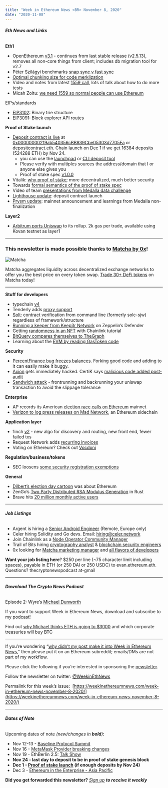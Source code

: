 ```yaml
---
title: "Week in Ethereum News <BR> November 8, 2020"
date: "2020-11-08"
---
```


###### **Eth News and Links**

**Eth1**

- OpenEthereum [v3.1](https://github.com/openethereum/openethereum/releases/tag/v3.1.0) - continues from last stable release (v2.5.13), removes all non-core things from client; includes db migration tool for v2.7
- Péter Szilágyi benchmarks [snap sync v fast sync](https://twitter.com/peter_szilagyi/status/1323488829769175040)
- [Optimal chunking size for code merklization](https://ethresear.ch/t/optimal-chunking-size-for-code-merklization/8185)
- Video and notes from latest [1559 call](https://twitter.com/TimBeiko/status/1324406812045537280), lots of talk about how to do more tests
- Micah Zoltu: [we need 1559 so normal people can use Ethereum](https://medium.com/@MicahZoltu/dc9c8717906)

EIPs/standards

- [EIP3102](https://eips.ethereum.org/EIPS/eip-3102): Binary trie structure
- [EIP3091](https://github.com/ethereum/EIPs/pull/3091): Block explorer API routes

**Proof of Stake launch**

- [Deposit contract is live](https://blog.ethereum.org/2020/11/04/eth2-quick-update-no-19/) at [0x00000000219ab540356cBB839Cbe05303d7705Fa](https://etherscan.io/address/0x00000000219ab540356cbb839cbe05303d7705fa) or depositcontract.eth. Chain launch on Dec 1 if we get 16384 deposits (524288 ETH) by Nov 24.
    - you can use the [launchpad](https://launchpad.ethereum.org/) or [CLI deposit tool](https://github.com/ethereum/eth2.0-deposit-cli/)
    - Please verify with multiples sources the address/domain that I or anyone else gives you
    - Proof of stake spec [v1.0.0](https://github.com/ethereum/eth2.0-specs/releases/tag/v1.0.0)
- Vitalik: [why proof of stake](https://vitalik.ca/general/2020/11/06/pos2020.html); more decentralized, much better security
- Towards [formal semantics of the proof of stake spec](https://ethresear.ch/t/towards-formal-semantics-of-the-beacon-chains-pyspec/8181)
- Video of team [presentations from Medalla data challenge](https://www.youtube.com/watch?v=Gj7YMjBd1RQ)
- [Lighthouse update](https://lighthouse.sigmaprime.io/update-31.html): deposit contract launch
- [Prysm update](https://medium.com/prysmatic-labs/eth-2-0-dev-update-58-mainnet-announced-da1ebd8f301e): mainnet announcement and learnings from Medalla non-finalization

**Layer2**

- [Arbitrum ports Uniswap](https://medium.com/offchainlabs/arbiswap-our-port-of-uniswap-v2-on-arbitrum-rollup-2fe3c64bef00) to its rollup. 2k gas per trade, available using Kovan testnet as layer1

* * *

### **This newsletter is made possible thanks to [Matcha by 0x](https://matcha.xyz/?id=wien)!**

![Matcha](https://weekinethereumnews.com/wp-content/uploads/2020/06/matcha-avatar.png)

Matcha aggregates liquidity across decentralized exchange networks to offer you the best price on every token swap. [Trade 30+ DeFi tokens](https://matcha.xyz/?id=wien) on Matcha today!

* * *

**Stuff for developers**

- typechain [v4](https://twitter.com/krzKaczor/status/1324092593794416640)
- Tenderly adds [proxy support](https://twitter.com/TenderlyApp/status/1324348026631131136)
- [Solt](https://blog.jubb.xyz/post/solt-release/): contract verification from command line (formerly solc-sjw) regardless of framework/structure
- [Running a keeper from Keep3r Network](https://forum.openzeppelin.com/t/running-a-keeper-from-keep3r-network-on-defender/4396) on Zeppelin’s Defender
- Getting [randomness in an NFT](https://blog.chain.link/random-numbers-nft-erc721/) with Chainlink tutorial
- [BitQuery compares themselves to TheGraph](https://bitquery.io/blog/thegraph-and-bitquery)
- Learning about the [EVM by reading GasToken code](https://medium.com/coinmonks/gastoken-or-how-i-learned-to-stop-worrying-and-love-gas-price-surges-6aaee9fb0ba3)

**Security**

- [PercentFinance bug freezes balances](https://percent-finance.medium.com/important-announcement-d35f9a0df112). Forking good code and adding to it can easily make it buggy.
- [Axion](https://cointelegraph.com/news/certik-dissects-the-axion-network-incident-and-subsequent-price-crash) gets immediately hacked. CertiK says [malicious code added post-audit](https://twitter.com/certik_io/status/1323423417215913986)
- [Sandwich attack](https://arxiv.org/pdf/2009.14021.pdf) - frontrunning and backrunning your uniswap transaction to avoid the slippage tolerance

**Enterprise**

- AP records its American [election race calls on Ethereum](https://developer.ap.org/ap-elections-api/#election-race-calls-on-blockchain) mainnet
- [Verizon to log press releases on Mad Network](https://www.verizon.com/about/news/verizons-full-transparency-launches-blockchain-verification), an Ethereum sidechain

**Application layer**

- 1inch [v2](https://1inch-exchange.medium.com/introducing-1inch-v2-defis-fastest-and-most-advanced-aggregation-protocol-c42573dc3f85) - new algo for discovery and routing, new front end, fewer failed txs
- Request Network adds [recurring invoices](https://request.network/en/2020/11/04/automate-your-business-with-recurring-invoices/)
- Voting on Ethereum? Check out [Vocdoni](https://twitter.com/vocdoni/status/1324395257426051072)

**Regulation/business/tokens**

- SEC loosens [some security registration exemptions](https://www.sec.gov/news/press-release/2020-273)

**General**

- [Dilbert’s election day cartoon](https://dilbert.com/strip/2020-11-03) was about Ethereum
- ZenGo’s [Two Party Distributed RSA Modulus Generation](https://github.com/ZenGo-X/vice-city) in Rust
- Brave hits [20 million monthly active users](https://brave.com/20m-mau/)

* * *

###### **Job Listings**

- Argent is hiring a [Senior Android Engineer](https://apply.workable.com/argent-1/j/6C69D299DE/) (Remote, Europe only)
- Celer hiring Solidity and Go devs. Email: hiring@celer.network
- Join Chainlink as a [Node Operator Community Manager](https://jobs.lever.co/chainlink/567f8933-d237-4d5a-ae0c-a1f5fb3cccf2?lever-origin=applied&lever-source%5B%5D=Week%20in%20Ethereum)
- Trail of Bits hiring [cryptography analyst](https://jobs.lever.co/trailofbits/56af8506-3205-4c7b-b28d-ba8292bd1a47) & [blockchain security engineers](https://jobs.lever.co/trailofbits/4f459855-3299-462f-9e73-299a840d5baf)
- 0x looking for [Matcha marketing manager](https://boards.greenhouse.io/0x/jobs/4923909002) and [all flavors of developers](https://0x.org/about/jobs)

**Want your job listing here**? $250 per line (~75 character limit including spaces), payable in ETH (or 250 DAI or 250 USDC) to evan.ethereum.eth. Questions? thecryptonewspodcast at-gmail

* * *

###### **Download The Crypto News Podcast**

Episode 2: Wyre’s [Michael Dunworth](https://thecryptonewspodcast.com/wyre-founder-michael-dunworth)

If you want to support Week in Ethereum News, download and subscribe to my podcast!

Find out [why Michael thinks ETH is going to $3000](https://thecryptonewspodcast.com/wyre-founder-michael-dunworth) and which corporate treasuries will buy BTC

* * *

If you’re wondering “[why didn’t my post make it into Week in Ethereum News](https://www.evanvanness.com/post/179914035841/why-didnt-my-post-make-the-newsletter),” then please put it on an Ethereum subreddit; emails/DMs are not part of my workflow.

Please click the following if you’re interested in sponsoring the [newsletter](https://www.evanvanness.com/post/625741875743227904/evan-is-live-on-balancer).

Follow the newsletter on twitter: [@WeekinEthNews](https://twitter.com/WeekInEthNews)

Permalink for this week’s issue:  [https://weekinethereumnews.com/week-in-ethereum-news-november-8-2020/](https://weekinethereumnews.com/week-in-ethereum-news-november-8-2020/)

* * *

###### **Dates of Note**

Upcoming dates of note _(_new/changes in **bold**_)_**:**

- Nov 12-13 - [Baseline Protocol Summit](https://www.eventbrite.com/e/baseline-protocol-summit-2020-registration-125941465313)
- Nov 16 - [MetaMask Provider breaking changes](https://medium.com/metamask/breaking-changes-to-the-metamask-provider-its-happening-eebc91fff1a7)
- Nov 19 - EthBerlin 2.5: [Talk Show](https://medium.com/ethberlin/move-over-netflix-theres-a-new-zoom-talk-show-in-town-db48c75d35af)
- **Nov 24 - last day to deposit to be in proof of stake genesis block**
- **Dec 1 - [Proof of stake launch](https://blog.ethereum.org/2020/11/04/eth2-quick-update-no-19/) (if enough deposits by Nov 24)**
- Dec 3 - [Ethereum in the Enterprise - Asia Pacific](https://twitter.com/EntEthAlliance/status/1314652848655872000)

**Did you get forwarded this newsletter?** _[Sign up](https://weekinethereum.substack.com/subscribe#about) **to receive it weekly**_
